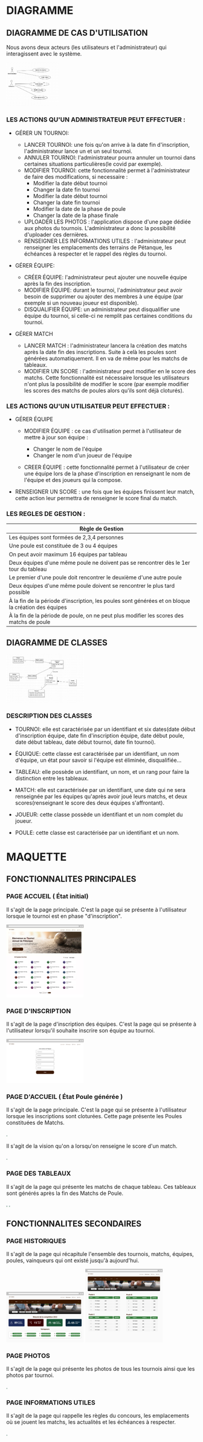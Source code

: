 # DIAGRAMME

## DIAGRAMME DE CAS D'UTILISATION

Nous avons deux acteurs (les utilisateurs et l'administrateur) qui interagissent avec le système.

<img src="pictures/diagramme_de_cas_dutilisation.jpg" style="zoom:20%;" />

### LES ACTIONS QU'UN ADMINISTRATEUR PEUT EFFECTUER :
- GÉRER UN TOURNOI:
    - LANCER TOURNOI: une fois qu'on arrive à la date fin d'inscription, l'administrateur lance un et un seul tournoi.
    - ANNULER TOURNOI: l'administrateur pourra annuler un tournoi dans certaines situations particulières(le covid par exemple).
    - MODIFIER TOURNOI: cette fonctionnalité permet à l'administrateur de faire des modifications, si necessaire :
        - Modifier la date début tournoi
        - Changer la date fin tournoi
        - Modifier la date début tournoi
        - Changer la date fin tournoi
        - Modifier la date de la phase de poule
        - Changer la date de la phase finale
    - UPLOADER LES PHOTOS : l'application dispose d'une page dédiée aux photos du tournois. L'administrateur a donc la possibilité d'uploader ces dernières.
    - RENSEIGNER LES INFORMATIONS UTILES : l'administrateur peut renseigner les emplacements des terrains de Pétanque, les échéances à respecter et le rappel des règles du tournoi.



-  GÉRER ÉQUIPE:
    -  CRÉER ÉQUIPE: l'administrateur peut ajouter une nouvelle équipe après la fin des inscription.
    -  MODIFIER ÉQUIPE: durant le tournoi, l'administrateur peut avoir besoin de supprimer ou ajouter des membres à une équipe (par exemple si un nouveau joueur est disponible).
    - DISQUALIFIER ÉQUIPE: un administrateur peut disqualifier une équipe du tournoi, si celle-ci ne remplit pas certaines conditions  du tournoi.



- GÉRER MATCH
    - LANCER MATCH : l'administrateur lancera la création des matchs après la date fin des inscriptions. Suite à celà les poules sont générées automatiquement. Il en va de même pour les matchs de tableaux.
    - MODIFIER UN SCORE : l'administrateur peut modifier en le score des matchs. Cette fonctionnalité est nécessaire lorsque les utilisateurs n'ont plus la possibilité de modifier le score (par exemple modifier les scores des matchs de poules alors qu'ils sont déjà cloturés).



### LES ACTIONS QU'UN UTILISATEUR PEUT  EFFECTUER :


- GÉRER ÉQUIPE
    - MODIFIER ÉQUIPE : ce cas d'utilisation permet à l'utilisateur de mettre à jour son équipe : 
        - Changer le nom de l'équipe 
        - Changer le nom d'un joueur de l'équipe

    - CREER ÉQUIPE : cette fonctionnalité permet à l'utilisateur de créer une équipe lors de la phase d'inscription en renseignant le nom de l'équipe et des joueurs qui la compose.


- RENSEIGNER UN SCORE : une fois que les équipes finissent leur match, cette action leur permettra de renseigner le score final du match.

### LES REGLES DE GESTION :

| Règle de Gestion                                                                                                            |
| ----------------------------------------------------------------------------------------------------------------------------|
| Les équipes sont formées de 2,3,4 personnes                                                                                 |
| Une poule est constituée de 3 ou 4 équipes                                                                                  |
| On peut avoir maximum 16 équipes par tableau              |
| Deux équipes d'une même poule ne doivent pas se rencontrer dès le 1er tour du tableau                                       |
| Le premier d'une poule doit rencontrer le deuxième d'une autre poule                                                        |
| Deux équipes d'une même poule doivent se rencontrer le plus tard possible                                                   |
| À la fin de la période d'inscription, les poules sont générées et on bloque la création des équipes                         |
| À la fin de la période de poule, on ne peut plus modifier les scores des matchs de poule                         |

## DIAGRAMME DE CLASSES

<img src="pictures/diagramme_de_classes.jpg" style="zoom:20%;" />

### DESCRIPTION DES  CLASSES

- TOURNOI: elle est caractérisée par un identifiant et six dates(date début d'inscription équipe, date fin d'inscription équipe, date début poule, date début tableau, date début tournoi, date fin tournoi).

- ÉQUIQUE: cette classe est caractérisée par un identifiant, un nom d'équipe, un état pour savoir si l'équipe est éliminée, disqualifiée...

- TABLEAU: elle possède un identifiant, un nom, et un rang pour faire la distinction entre les tableaux.

- MATCH: elle est caractérisée par un identifiant, une date qui ne sera renseignée par les équipes qu'après avoir  joué leurs matchs, et deux scores(renseignant le score des deux équipes s'affrontant).

- JOUEUR: cette classe possède un identifiant et un nom complet du  joueur.

- POULE: cette classe est caractérisée par un identifiant et un nom.




# MAQUETTE

## FONCTIONNALITES PRINCIPALES

### PAGE ACCUEIL ( État initial)
Il s'agit de la page principale. C'est la page qui se présente à l'utilisateur lorsque le tournoi est en phase "d'inscription".

<img src="pictures/groupe1_tournoi_de_petanque_1.jpg" style="zoom:20%;" />

### PAGE D'INSCRIPTION
Il s'agit de la page d'inscription des équipes. C'est la page qui se présente à l'utilisateur lorsqu'il souhaite inscrire son équipe au tournoi.

<img src="pictures/groupe1_tournoi_de_petanque_2.jpg" style="zoom:20%;" />

### PAGE D'ACCUEIL ( État Poule générée )
Il s'agit de la page principale. C'est la page qui se présente à l'utilisateur lorsque les inscriptions sont cloturées. Cette page présente les Poules constituées de Matchs.

<img src="pictures/groupe1_tournoi_de_petanque_8.jpg" style="zoom:20%;" />

Il s'agit de la vision qu'on a lorsqu'on renseigne le score d'un match.

<img src="pictures/groupe1_tournoi_de_petanque_7.jpg" style="zoom:20%;" />

### PAGE DES  TABLEAUX 
Il s'agit de la page qui présente les matchs de chaque tableau. Ces tableaux sont générés après la fin des Matchs de Poule.

<img src="pictures/groupe1_tournoi_de_petanque_6.jpg" style="zoom:20%;" />

<img src="pictures/groupe1_tournoi_de_petanque_5.jpg" style="zoom:20%;" />

## FONCTIONNALITES SECONDAIRES

### PAGE HISTORIQUES
Il s'agit de la page qui récapitule l'ensemble des tournois, matchs, équipes, poules, vainqueurs qui ont existé jusqu'à aujourd'hui.

<img src="pictures/groupe1_tournoi_de_petanque_3.jpg" style="zoom:20%;" />

<img src="pictures/groupe1_tournoi_de_petanque_4.jpg" style="zoom:20%;" />


### PAGE PHOTOS
Il s'agit de la page qui présente les photos de tous les tournois ainsi que les photos par tournoi.

<img src="pictures/groupe1_tournoi_de_petanque_9.jpg" style="zoom:20%;" />

### PAGE INFORMATIONS UTILES
Il s'agit de la page qui rappelle les règles du concours, les emplacements où se jouent les matchs, les actualités et les échéances à respecter.

<img src="pictures/groupe1_tournoi_de_petanque_10.jpg" style="zoom:20%;" />

